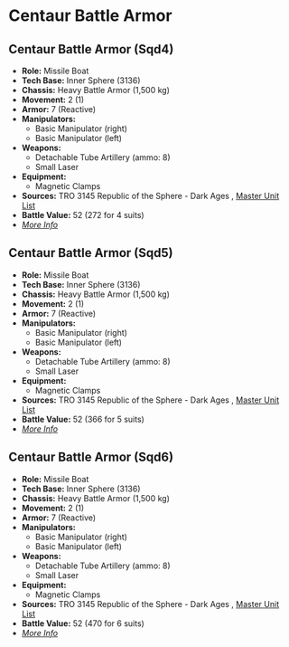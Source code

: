 # Centaur Battle Armor 

## Centaur Battle Armor (Sqd4) 

- **Role:** Missile Boat 
- **Tech Base:** Inner Sphere (3136) 
- **Chassis:** Heavy Battle Armor (1,500 kg) 
- **Movement:** 2 (1) 
- **Armor:** 7 (Reactive) 
- **Manipulators:** 
  - Basic Manipulator (right) 
  - Basic Manipulator (left) 
- **Weapons:** 
  - Detachable Tube Artillery (ammo: 8) 
  - Small Laser 
- **Equipment:** 
  - Magnetic Clamps 
- **Sources:** TRO 3145 Republic of the Sphere - Dark Ages , [Master Unit List](http://masterunitlist.info/Unit/Details/6651) 
- **Battle Value:** 52 (272 for 4 suits) 
- [*More Info*](centaur_battle_armor/centaur_battle_armor_sqd4.md) 

## Centaur Battle Armor (Sqd5) 

- **Role:** Missile Boat 
- **Tech Base:** Inner Sphere (3136) 
- **Chassis:** Heavy Battle Armor (1,500 kg) 
- **Movement:** 2 (1) 
- **Armor:** 7 (Reactive) 
- **Manipulators:** 
  - Basic Manipulator (right) 
  - Basic Manipulator (left) 
- **Weapons:** 
  - Detachable Tube Artillery (ammo: 8) 
  - Small Laser 
- **Equipment:** 
  - Magnetic Clamps 
- **Sources:** TRO 3145 Republic of the Sphere - Dark Ages , [Master Unit List](http://masterunitlist.info/Unit/Details/8781) 
- **Battle Value:** 52 (366 for 5 suits) 
- [*More Info*](centaur_battle_armor/centaur_battle_armor_sqd5.md) 

## Centaur Battle Armor (Sqd6) 

- **Role:** Missile Boat 
- **Tech Base:** Inner Sphere (3136) 
- **Chassis:** Heavy Battle Armor (1,500 kg) 
- **Movement:** 2 (1) 
- **Armor:** 7 (Reactive) 
- **Manipulators:** 
  - Basic Manipulator (right) 
  - Basic Manipulator (left) 
- **Weapons:** 
  - Detachable Tube Artillery (ammo: 8) 
  - Small Laser 
- **Equipment:** 
  - Magnetic Clamps 
- **Sources:** TRO 3145 Republic of the Sphere - Dark Ages , [Master Unit List](http://masterunitlist.info/Unit/Details/9144) 
- **Battle Value:** 52 (470 for 6 suits) 
- [*More Info*](centaur_battle_armor/centaur_battle_armor_sqd6.md) 

